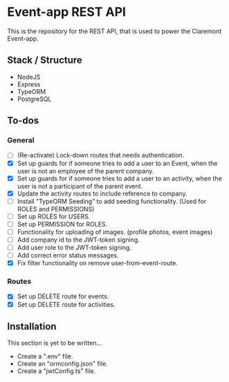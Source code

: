 # Event-app REST API  

This is the repository for the REST API, that is used to power the
Claremont Event-app.

## Stack / Structure

* NodeJS
* Express
* TypeORM
* PostgreSQL

## To-dos

### General
- [ ] \(Re-activate) Lock-down routes that needs authentication.
- [x] Set up guards for if someone tries to add a user to an Event, when the user is not an employee of the parent company.
- [x] Set up guards for if someone tries to add a user to an activity, when the user is not a participant of the parent event.
- [x] Update the activity routes to include reference to company.
- [ ] Install "TypeORM Seeding" to add seeding functionality. (Used for ROLES and PERMISSIONS)
- [ ] Set up ROLES for USERS.
- [ ] Set up PERMISSION for ROLES.
- [ ] Functionality for uploading of images. (profile photos, event images)
- [ ] Add company id to the JWT-token signing.
- [ ] Add user role to the JWT-token signing.
- [ ] Add correct error status messages.
- [x] Fix filter functionality on remove user-from-event-route.

### Routes
- [x] Set up DELETE route for events.
- [x] Set up DELETE route for activities.

## Installation

This section is yet to be written...

* Create a ".env" file.
* Create an "ormconfig.json" file.
* Create a "jwtConfig.ts" file.
